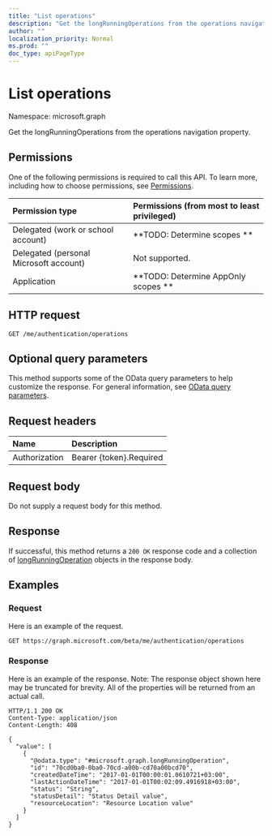 ```yaml
---
title: "List operations"
description: "Get the longRunningOperations from the operations navigation property."
author: ""
localization_priority: Normal
ms.prod: ""
doc_type: apiPageType
---
```


# List operations

Namespace: microsoft.graph

Get the longRunningOperations from the operations navigation property.

## Permissions
One of the following permissions is required to call this API. To learn more, including how to choose permissions, see [Permissions](/concepts/permissions-reference.md).

|Permission type|Permissions (from most to least privileged)|
|:---|:---|
|Delegated (work or school account)|**TODO: Determine scopes **|
|Delegated (personal Microsoft account)|Not supported.|
|Application|**TODO: Determine AppOnly scopes **|

## HTTP request
<!-- {
  "blockType": "ignored"
}
-->
``` http
GET /me/authentication/operations
```

## Optional query parameters
This method supports some of the OData query parameters to help customize the response. For general information, see [OData query parameters](/graph/query-parameters).

## Request headers
|Name|Description|
|:---|:---|
|Authorization|Bearer {token}.Required|

## Request body
Do not supply a request body for this method.

## Response
If successful, this method returns a `200 OK` response code and a collection of [longRunningOperation](../resources/longrunningoperation.md) objects in the response body.

## Examples

### Request
Here is an example of the request.
<!-- {
  "blockType": "request",
  "name": "get_longrunningoperation"
}
-->
``` http
GET https://graph.microsoft.com/beta/me/authentication/operations
```

### Response
Here is an example of the response. Note: The response object shown here may be truncated for brevity. All of the properties will be returned from an actual call.
<!-- {
  "blockType": "response",
  "truncated": true,
  "@odata.type": "collection(microsoft.graph.longrunningoperation)"
}
-->
``` http
HTTP/1.1 200 OK
Content-Type: application/json
Content-Length: 408

{
  "value": [
    {
      "@odata.type": "#microsoft.graph.longRunningOperation",
      "id": "70cd0ba0-0ba0-70cd-a00b-cd70a00bcd70",
      "createdDateTime": "2017-01-01T00:00:01.0610721+03:00",
      "lastActionDateTime": "2017-01-01T00:02:09.4916918+03:00",
      "status": "String",
      "statusDetail": "Status Detail value",
      "resourceLocation": "Resource Location value"
    }
  ]
}
```

